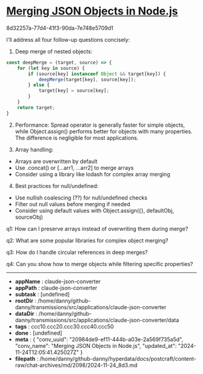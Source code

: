 # [Merging JSON Objects in Node.js](https://claude.ai/chat/20984de9-ef11-444b-a03e-2a569f735a5d)

8d32257a-77d4-41f3-90da-7e748e5709d1

 I'll address all four follow-up questions concisely:

1. Deep merge of nested objects:
```javascript
const deepMerge = (target, source) => {
    for (let key in source) {
        if (source[key] instanceof Object && target[key]) {
            deepMerge(target[key], source[key]);
        } else {
            target[key] = source[key];
        }
    }
    return target;
}
```

2. Performance: Spread operator is generally faster for simple objects, while Object.assign() performs better for objects with many properties. The difference is negligible for most applications.

3. Array handling:
- Arrays are overwritten by default
- Use .concat() or [...arr1, ...arr2] to merge arrays
- Consider using a library like lodash for complex array merging

4. Best practices for null/undefined:
- Use nullish coalescing (??) for null/undefined checks
- Filter out null values before merging if needed
- Consider using default values with Object.assign({}, defaultObj, sourceObj)

q1: How can I preserve arrays instead of overwriting them during merge?

q2: What are some popular libraries for complex object merging?

q3: How do I handle circular references in deep merges?

q4: Can you show how to merge objects while filtering specific properties?

---

* **appName** : claude-json-converter
* **appPath** : claude-json-converter
* **subtask** : [undefined]
* **rootDir** : /home/danny/github-danny/transmissions/src/applications/claude-json-converter
* **dataDir** : /home/danny/github-danny/transmissions/src/applications/claude-json-converter/data
* **tags** : ccc10.ccc20.ccc30.ccc40.ccc50
* **done** : [undefined]
* **meta** : {
  "conv_uuid": "20984de9-ef11-444b-a03e-2a569f735a5d",
  "conv_name": "Merging JSON Objects in Node.js",
  "updated_at": "2024-11-24T12:05:41.425027Z"
}
* **filepath** : /home/danny/github-danny/hyperdata/docs/postcraft/content-raw/chat-archives/md/2098/2024-11-24_8d3.md